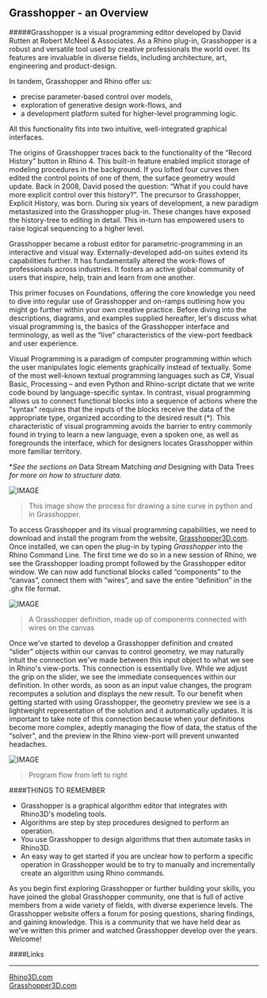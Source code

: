 ## Grasshopper - an Overview

#####Grasshopper is a visual programming editor developed by David Rutten at Robert McNeel & Associates.  As a Rhino plug-in, Grasshopper is a robust and versatile tool used by creative professionals the world over. Its features are invaluable in diverse fields, including architecture, art, engineering and product-design. 

In tandem, Grasshopper and Rhino offer us:
- precise parameter-based control over models,
- exploration of generative design work-flows, and
- a development platform suited for higher-level programming logic.   

All this functionality fits into two intuitive, well-integrated graphical interfaces.

The origins of Grasshopper traces back to the functionality of the “Record History” button in Rhino 4. This built-in feature enabled implicit storage of modeling procedures in the background. If you lofted four curves then edited the control points of one of them, the surface geometry would update. Back in 2008, David posed the question: “What if you could have more explicit control over this history?”. The precursor to Grasshopper, Explicit History, was born. During six years of development, a new paradigm metastasized into the Grasshopper plug-in. 
These changes have exposed the history-tree to editing in detail. This in-turn has empowered users to raise logical sequencing to a higher level.

Grasshopper became a robust editor for parametric-programming in an interactive and visual way. Externally-developed add-on suites extend its capabilities further. It has fundamentally altered the work-flows of professionals across industries. It fosters an active global community of users that inspire, help, train and learn from one another.

This primer focuses on Foundations, offering the core knowledge you need
to dive into regular use of Grasshopper and on-ramps outlining how you
might go further within your own creative practice. Before diving into the
descriptions, diagrams, and examples supplied hereafter, let's discuss what visual
programming is, the basics of the Grasshopper interface and terminology, as well
as the “live” characteristics of the view-port feedback and user experience.

Visual Programming is a paradigm of computer programming within which
the user manipulates logic elements graphically instead of textually. Some of
the most well-known textual programming languages such as C#, Visual Basic,
Processing – and even Python and Rhino-script dictate that we write code bound by language-specific syntax. In contrast, visual
programming allows us to connect functional blocks into a sequence of actions
where the "syntax" requires that the inputs of the blocks receive the data
of the appropriate type, organized according to the desired result (\*). This characteristic of visual programming avoids the barrier to entry
commonly found in trying to learn a new language, even a spoken one, as well as
foregrounds the interface, which for designers locates Grasshopper within more
familiar territory.

\**See the sections on* Data Stream Matching *and* Designing with Data Trees *for more on how to structure data.*

![IMAGE](images/python-and-gh-sine.png)
>This image show the process for drawing a sine curve in python and in Grasshopper.

To access Grasshopper and its visual programming capabilities, we need to
download and install the program from the website, [Grasshopper3D.com](http://Grasshopper3D.com/).
Once installed, we can open the plug-in by typing *Grasshopper* into the Rhino
Command Line. The first time we do so in a new session of Rhino, we see the Grasshopper loading prompt followed by the Grasshopper editor window. We can now add functional blocks called “components” to the
“canvas”, connect them with “wires”, and save the entire “definition” in the .ghx
file format.

![IMAGE](images/gh-definition.png)
>A Grasshopper definition, made up of components connected with wires on the canvas

Once we've started to develop a Grasshopper definition and created “slider”
objects within our canvas to control geometry, we may naturally intuit the
connection we've made between this input object to what we see in Rhino's
view-ports. This connection is essentially live. While we adjust the grip on the slider, we see the immediate consequences within our definition.  In other words, as soon as an input value changes, the program recomputes a solution and displays the new result. To our benefit when getting started with using Grasshopper,
the geometry preview we see is a lightweight representation of the solution
and it automatically updates. It is important to take note of this connection
because when your definitions become more complex, adeptly managing the flow of
data, the status of the “solver”, and the preview in the Rhino view-port will prevent unwanted headaches.

![IMAGE](images/flow.png)
>Program flow from left to right

####THINGS TO REMEMBER
* Grasshopper is a graphical algorithm editor that integrates with
Rhino3D's modeling tools.
* Algorithms are step by step procedures designed to perform an operation.
* You use Grasshopper to design algorithms that then automate tasks in
Rhino3D.
* An easy way to get started if you are unclear how to perform a specific
operation in Grasshopper would be to try to manually and incrementally
create an algorithm using Rhino commands.

As you begin first exploring Grasshopper or further building your skills, you have
joined the global Grasshopper community, one that is full of active members
from a wide variety of fields, with diverse experience levels. The Grasshopper website offers a forum for posing questions, sharing findings, and gaining knowledge. This is a community that we have held dear as we've written this primer and watched Grasshopper develop over the years. Welcome!

####Links
____
[Rhino3D.com](http://www.Rhino3D.com)  
[Grasshopper3D.com](http://www.Grasshopper3D.com)

